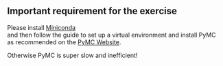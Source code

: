 ## Important requirement for the exercise

Please install [Miniconda](https://docs.anaconda.com/miniconda/miniconda-install/)  
and then follow the guide to set up a virtual environment and install PyMC as recommended on the [PyMC Website](https://www.pymc.io/projects/docs/en/stable/installation.html#installation).  

Otherwise PyMC is super slow and inefficient!